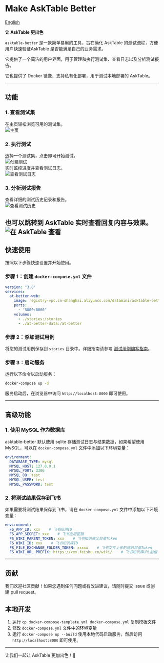 # Make AskTable Better

[English](./README_EN.md)

**让 AskTable 更出色**

`asktable-better` 是一款简单易用的工具，旨在简化 AskTable 的测试流程，方便用户快速验证AskTable 是否能满足自己的业务需求。

它提供了一个简洁的用户界面，用于管理和执行测试集、查看日志以及分析测试报告。

它也提供了 Docker 镜像，支持私有化部署，用于测试本地部署的 AskTable。

---

## 功能

### 1. 查看测试集  
在主页轻松浏览可用的测试集。  
![主页](./docs/home_page.png)

### 2. 执行测试  
选择一个测试集，点击即可开始测试。  
![创建测试](./docs/create_test.png)  
实时监控进度并查看测试日志。  
![查看测试日志](./docs/view_test_log.png)

### 3. 分析测试报告  
查看详细的测试历史记录和报告。  
![查看测试历史](./docs/view_test_history.png)

也可以跳转到 AskTable 实时查看回复内容与效果。
![在 AskTable 查看](./docs/view_on_asktable.png)
---

## 快速使用

按照以下步骤快速设置并开始使用。

### 步骤 1：创建 `docker-compose.yml` 文件  

```yaml
version: "3.8"
services:
  at-better-web:
    image: registry-vpc.cn-shanghai.aliyuncs.com/datamini/asktable-better
    ports:
      - "8000:8000"
    volumes:
      - ./stories:/stories
      - ./at-better-data:/at-better
```

### 步骤 2：添加测试用例  
将您的测试用例保存到 `stories` 目录中。详细指南请参考 [测试用例编写指南](./docs/STORY_README.md)。

### 步骤 3：启动服务  

运行以下命令以启动服务：

```bash
docker-compose up -d
```

服务启动后，在浏览器中访问 `http://localhost:8000` 即可使用。

---

## 高级功能

### 1. 使用 MySQL 作为数据库  

asktable-better 默认使用 sqlite 存储测试日志与结果数据，如果希望使用 MySQL，可以在 `docker-compose.yml` 文件中添加以下环境变量：

```yaml
environment:
  DATABASE_TYPE: mysql
  MYSQL_HOST: 127.0.0.1
  MYSQL_PORT: 3306
  MYSQL_DB: test
  MYSQL_USER: test
  MYSQL_PASSWORD: test
```

### 2. 将测试结果保存到飞书  

如果需要将测试结果保存到飞书，请在 `docker-compose.yml` 文件中添加以下环境变量：

```yaml
environment:
  FS_APP_ID: xxx    # 飞书应用ID
  FS_APP_SECRET: xxx    # 飞书应用密钥
  FS_WIKI_PARENT_TOKEN: xxx    # 飞书知识库父目录Token
  FS_WIKI_ID: xxx    # 飞书知识库ID
  FS_FILE_EXCHANGE_FOLDER_TOKEN: xxxxx    # 飞书文件上传的临时目录Token
  FS_WIKI_URL_PREFIX: https://xxx.feishu.cn/wiki/    # 飞书知识库URL前缀

```

---

## 贡献

我们欢迎社区贡献！如果您遇到任何问题或有改进建议，请随时提交 issue 或创建 pull request。


## 本地开发
1. 运行 `cp docker-compose-template.yml docker-compose.yml` 复制模板文件
2. 修改 `docker-compose.yml` 文件中的环境变量
3. 运行 `docker-compose up --build` 使用本地代码启动服务，然后访问 `http://localhost:8000` 即可使用。

---
让我们一起让 AskTable 更加出色！🚀
